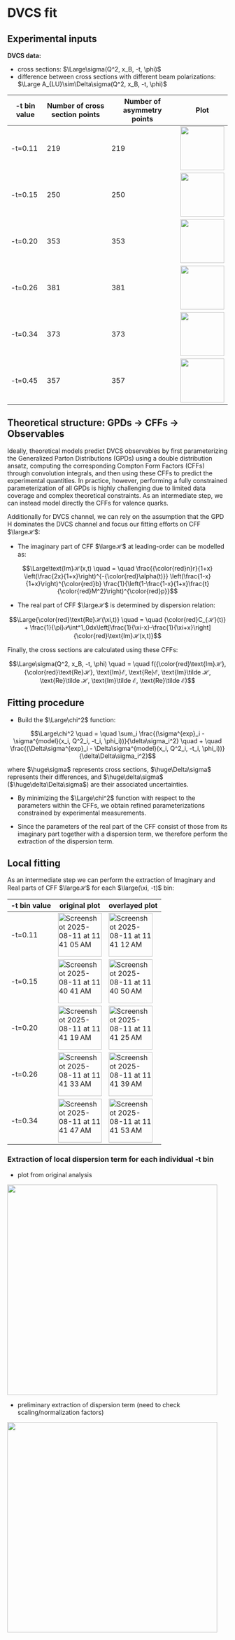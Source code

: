 # DVCS fit

## Experimental inputs
**DVCS data:**
- cross sections: $\Large\sigma(Q^2, x_B, -t, \phi)$
- difference between cross sections with different beam polarizations: $\Large A_{LU}\sim\Delta\sigma(Q^2, x_B, -t, \phi)$

|-t bin value|Number of cross section points|Number of asymmetry points|Plot|
|----|----|----|----|
|-t=0.11| 219 | 219 | <img width="100" src="https://github.com/user-attachments/assets/9b425954-a1a4-42d9-9ad7-0e5defe3da22" /> |
|-t=0.15| 250 | 250 | <img width="100" src="https://github.com/user-attachments/assets/9aae2a84-eb6e-4438-9c14-4a7e600c401c" /> |
|-t=0.20| 353 | 353 | <img width="100" src="https://github.com/user-attachments/assets/60469eff-b70f-4de9-bb76-e9ff4bd3377c" /> |
|-t=0.26| 381 | 381 | <img width="100" src="https://github.com/user-attachments/assets/d680ca54-3e27-4881-9244-11fe488660dc" /> |
|-t=0.34| 373 | 373 | <img width="100" src="https://github.com/user-attachments/assets/44d08b63-4c71-4378-88c1-8d98fa7a04fa" /> |
|-t=0.45| 357 | 357 | <img width="100" src="https://github.com/user-attachments/assets/daf805a2-22d5-4ed3-92e0-1bc2885edb06" /> |




## Theoretical structure: GPDs &rarr; CFFs &rarr; Observables

Ideally, theoretical models predict DVCS observables by first parameterizing the Generalized Parton Distributions (GPDs) using a double distribution ansatz, computing the corresponding Compton Form Factors (CFFs) through convolution integrals, and then using these CFFs to predict the experimental quantities. In practice, however, performing a fully constrained parameterization of all GPDs is highly challenging due to limited data coverage and complex theoretical constraints. As an intermediate step, we can instead model directly the CFFs for valence quarks.

Additionally for DVCS channel, we can rely on the assumption that the GPD H dominates the DVCS channel and focus our fitting efforts on CFF $\largeℋ$:
- The imaginary part of CFF $\largeℋ$ at leading-order can be modelled as:

$$\Large\text{Im}ℋ(x,t) \quad = \quad \frac{{\color{red}n}r}{1+x} \left(\frac{2x}{1+x}\right)^{-{\color{red}\alpha(t)}} \left(\frac{1-x}{1+x}\right)^{\color{red}b} \frac{1}{\left(1-\frac{1-x}{1+x}\frac{t}{\color{red}M^2}\right)^{\color{red}p}}$$

- The real part of CFF $\largeℋ$ is determined by dispersion relation:

$$\Large{\color{red}\text{Re}ℋ(\xi,t)} \quad = \quad {\color{red}C_{ℋ}(t)} + \frac{1}{\pi}𝒫\int^1_0dx\left[\frac{1}{\xi-x}-\frac{1}{\xi+x}\right]{\color{red}\text{Im}ℋ(x,t)}$$

Finally, the cross sections are calculated using these CFFs:

$$\Large\sigma(Q^2, x_B, -t, \phi) \quad = \quad f({\color{red}\text{Im}ℋ}, {\color{red}\text{Re}ℋ}, \text{Im}ℰ, \text{Re}ℰ, \text{Im}\tilde ℋ, \text{Re}\tilde ℋ, \text{Im}\tilde ℰ, \text{Re}\tilde ℰ)$$

## Fitting procedure
- Build the $\Large\chi^2$ function:

$$\Large\chi^2 \quad = \quad \sum_i \frac{(\sigma^{exp}_i - \sigma^{model}(x_i, Q^2_i, -t_i, \phi_i))}{\delta\sigma_i^2} \quad + \quad \frac{(\Delta\sigma^{exp}_i - \Delta\sigma^{model}(x_i, Q^2_i, -t_i, \phi_i))}{\delta\Delta\sigma_i^2}$$

where $\huge\sigma$ represents cross sections, $\huge\Delta\sigma$ represents their differences, and $\huge\delta\sigma$ ($\huge\delta\Delta\sigma$) are their associated uncertainties.

- By minimizing the $\Large\chi^2$ function with respect to the parameters within the CFFs, we obtain refined parameterizations constrained by experimental measurements.

- Since the parameters of the real part of the CFF consist of those from its imaginary part together with a dispersion term, we therefore perform the extraction of the dispersion term.

## Local fitting

As an intermediate step we can perform the extraction of Imaginary and Real parts of CFF $\largeℋ$ for each $\large(\xi, -t)$ bin:

|-t bin value| original plot | overlayed plot |
|----|----|----|
|-t=0.11| <img width="100" alt="Screenshot 2025-08-11 at 11 41 05 AM" src="https://github.com/user-attachments/assets/01b449b9-1efc-4c81-8d0c-c71722ec985f" /> | <img width="100" alt="Screenshot 2025-08-11 at 11 41 12 AM" src="https://github.com/user-attachments/assets/313311bb-3d8b-464c-8cda-6d8efb3c04c5" /> |
|-t=0.15| <img width="100" alt="Screenshot 2025-08-11 at 11 40 41 AM" src="https://github.com/user-attachments/assets/84095c11-33bd-433b-894a-4b1d75d35e66" /> | <img width="100" alt="Screenshot 2025-08-11 at 11 40 50 AM" src="https://github.com/user-attachments/assets/1d5ad212-7d9f-4cc8-8452-e07d9e4da341" /> |
|-t=0.20| <img width="100" alt="Screenshot 2025-08-11 at 11 41 19 AM" src="https://github.com/user-attachments/assets/b9ca6e6a-1b6b-4a47-9b11-0609dfc69e9b" /> | <img width="100" alt="Screenshot 2025-08-11 at 11 41 25 AM" src="https://github.com/user-attachments/assets/83688bd6-085c-4e46-a441-901a11d34f44" /> |
|-t=0.26| <img width="100" alt="Screenshot 2025-08-11 at 11 41 33 AM" src="https://github.com/user-attachments/assets/71802248-8066-46ea-aeb6-9ab2da4c234d" /> | <img width="100" alt="Screenshot 2025-08-11 at 11 41 39 AM" src="https://github.com/user-attachments/assets/b12d1fcb-2fc4-4ddf-98c3-d65ee8ebd1b9" /> |
|-t=0.34| <img width="100" alt="Screenshot 2025-08-11 at 11 41 47 AM" src="https://github.com/user-attachments/assets/c2174b63-d930-42c6-b3a6-ab60a961c0c8" /> | <img width="100" alt="Screenshot 2025-08-11 at 11 41 53 AM" src="https://github.com/user-attachments/assets/92f3549e-04aa-46a4-820d-ebad6f32223d" /> |

### Extraction of local dispersion term for each individual -t bin

- plot from original analysis
<img width="480" src="https://github.com/user-attachments/assets/06427b11-71f2-40ed-b45f-5032e51882e8" />

- preliminary extraction of dispersion term (need to check scaling/normalization factors)
<img width="480" src="https://github.com/user-attachments/assets/2fb4d3e3-9878-420b-9797-717f134eb6d1" />


